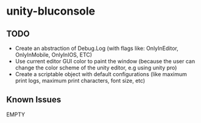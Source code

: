 unity-bluconsole
=======================


TODO
-----

* Create an abstraction of Debug.Log (with flags like: OnlyInEditor, OnlyInMobile, OnlyInIOS, ETC)
* Use current editor GUI color to paint the window (because the user can change the color scheme of the unity editor, e.g using
unity pro)
* Create a scriptable object with default configurations (like maximum print logs, maximum print characters, font size, etc)

Known Issues
------------

EMPTY
